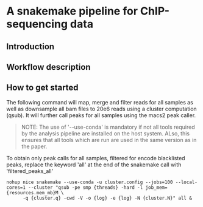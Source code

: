 # A snakemake pipeline for ChIP-sequencing data

## Introduction

## Workflow description

## How to get started

The following command will map, merge and filter reads for all samples as well
as downsample all bam files to 20e6 reads using a cluster computation (qsub).
It will further call peaks for all samples using the macs2 peak caller.

> NOTE: The use of '--use-conda' is mandatory if not all tools required by the 
> analysis pipeline are installed on the host system. ALso, this ensures that
> all tools which are run are used in the same version as in the paper.

To obtain only peak calls for all samples, filtered for encode blacklisted peaks,
replace the keyword 'all' at the end of the snakemake call with 'filtered_peaks_all'

```{bash} 
nohup nice snakemake --use-conda -u cluster.config --jobs=100 --local-cores=1 --cluster "qsub -pe smp {threads} -hard -l job_mem={resources.mem_mb}M \
      -q {cluster.q} -cwd -V -o {log} -e {log} -N {cluster.N}" all &
```
